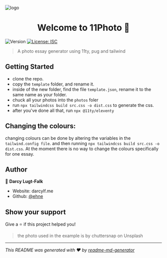 <p>
  <img alt="logo" src"11photo\ logo.png" />
</p>
<h1 align="center">
  Welcome to 11Photo 👋
</h1>
<p>
  <img alt="Version" src="https://img.shields.io/badge/version-0.1.0-blue.svg?cacheSeconds=2592000" />
  <a href="#" target="_blank">
    <img alt="License: ISC" src="https://img.shields.io/badge/License-ISC-yellow.svg" />
  </a>
</p>

> A photo essay generator using 11ty, pug and tailwind

## Getting Started
*   clone the repo.
*   copy the `template` folder, and rename it.
*   inside of the new folder, find the file `template.json`, rename it to the same name as your folder.
*   chuck all your photos into the `photos` foler
*   run `npx tailwindcss build src.css -o dist.css` to generate the css.
*   after you've done all that, run `npx @11ty/eleventy`
## Changing the colours:
changing colours can be done by altering the variables in the `tailwind.config file`. and then running `npx tailwindcss build src.css -o dist.css`.
At the moment there is no way to change the colours specifically for one essay.
## Author

👤 **Darcy Lugt-Falk**

* Website: darcylf.me
* Github: [@ehne](https://github.com/ehne)

## Show your support

Give a ⭐️ if this project helped you!

> the photo used in the example is by chuttersnap on Unsplash
***
_This README was generated with ❤️ by [readme-md-generator](https://github.com/kefranabg/readme-md-generator)_
